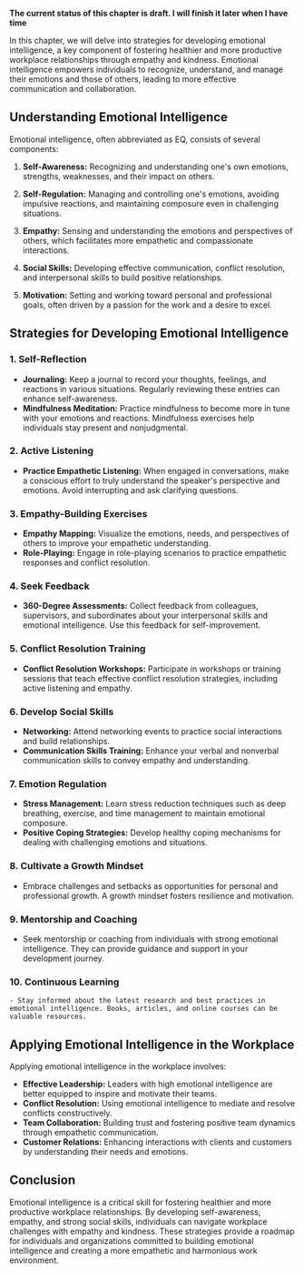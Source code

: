 **The current status of this chapter is draft. I will finish it later when I have time**

In this chapter, we will delve into strategies for developing emotional intelligence, a key component of fostering healthier and more productive workplace relationships through empathy and kindness. Emotional intelligence empowers individuals to recognize, understand, and manage their emotions and those of others, leading to more effective communication and collaboration.

Understanding Emotional Intelligence
------------------------------------

Emotional intelligence, often abbreviated as EQ, consists of several components:

1. **Self-Awareness:** Recognizing and understanding one's own emotions, strengths, weaknesses, and their impact on others.

2. **Self-Regulation:** Managing and controlling one's emotions, avoiding impulsive reactions, and maintaining composure even in challenging situations.

3. **Empathy:** Sensing and understanding the emotions and perspectives of others, which facilitates more empathetic and compassionate interactions.

4. **Social Skills:** Developing effective communication, conflict resolution, and interpersonal skills to build positive relationships.

5. **Motivation:** Setting and working toward personal and professional goals, often driven by a passion for the work and a desire to excel.

Strategies for Developing Emotional Intelligence
------------------------------------------------

### 1. **Self-Reflection**

* **Journaling:** Keep a journal to record your thoughts, feelings, and reactions in various situations. Regularly reviewing these entries can enhance self-awareness.
* **Mindfulness Meditation:** Practice mindfulness to become more in tune with your emotions and reactions. Mindfulness exercises help individuals stay present and nonjudgmental.

### 2. **Active Listening**

* **Practice Empathetic Listening:** When engaged in conversations, make a conscious effort to truly understand the speaker's perspective and emotions. Avoid interrupting and ask clarifying questions.

### 3. **Empathy-Building Exercises**

* **Empathy Mapping:** Visualize the emotions, needs, and perspectives of others to improve your empathetic understanding.
* **Role-Playing:** Engage in role-playing scenarios to practice empathetic responses and conflict resolution.

### 4. **Seek Feedback**

* **360-Degree Assessments:** Collect feedback from colleagues, supervisors, and subordinates about your interpersonal skills and emotional intelligence. Use this feedback for self-improvement.

### 5. **Conflict Resolution Training**

* **Conflict Resolution Workshops:** Participate in workshops or training sessions that teach effective conflict resolution strategies, including active listening and empathy.

### 6. **Develop Social Skills**

* **Networking:** Attend networking events to practice social interactions and build relationships.
* **Communication Skills Training:** Enhance your verbal and nonverbal communication skills to convey empathy and understanding.

### 7. **Emotion Regulation**

* **Stress Management:** Learn stress reduction techniques such as deep breathing, exercise, and time management to maintain emotional composure.
* **Positive Coping Strategies:** Develop healthy coping mechanisms for dealing with challenging emotions and situations.

### 8. **Cultivate a Growth Mindset**

* Embrace challenges and setbacks as opportunities for personal and professional growth. A growth mindset fosters resilience and motivation.

### 9. **Mentorship and Coaching**

* Seek mentorship or coaching from individuals with strong emotional intelligence. They can provide guidance and support in your development journey.

### 10. **Continuous Learning**

    - Stay informed about the latest research and best practices in emotional intelligence. Books, articles, and online courses can be valuable resources.

Applying Emotional Intelligence in the Workplace
------------------------------------------------

Applying emotional intelligence in the workplace involves:

* **Effective Leadership:** Leaders with high emotional intelligence are better equipped to inspire and motivate their teams.
* **Conflict Resolution:** Using emotional intelligence to mediate and resolve conflicts constructively.
* **Team Collaboration:** Building trust and fostering positive team dynamics through empathetic communication.
* **Customer Relations:** Enhancing interactions with clients and customers by understanding their needs and emotions.

Conclusion
----------

Emotional intelligence is a critical skill for fostering healthier and more productive workplace relationships. By developing self-awareness, empathy, and strong social skills, individuals can navigate workplace challenges with empathy and kindness. These strategies provide a roadmap for individuals and organizations committed to building emotional intelligence and creating a more empathetic and harmonious work environment.
